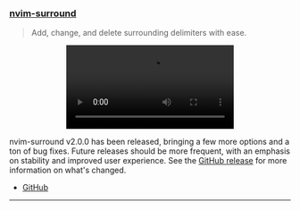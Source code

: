 <h3 id="nvim-surround">
  <a href="#nvim-surround">
    <span class="icon-text">
      <span class="icon">
        <i class="fa-solid fa-book"></i>
      </span>
    </span>
    <span>nvim-surround</span>
  </a>
</h3>

> Add, change, and delete surrounding delimiters with ease.

<div align="center">
  <video src="https://user-images.githubusercontent.com/48545987/178679494-c7d58bdd-d8ca-4802-a01c-a9444b8b882f.mp4" type="video/mp4"></video>
</div>

nvim-surround v2.0.0 has been released, bringing a few more options and a ton of
bug fixes. Future releases should be more frequent, with an emphasis on
stability and improved user experience. See the
[GitHub release](https://github.com/kylechui/nvim-surround/releases/tag/v2.0.0)
for more information on what's changed.

- [GitHub](https://www.github.com/kylechui/nvim-surround)

---
